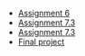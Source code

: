 <ul>
<li><a href="https://fieldbenjamin.github.io/constraints/Assignment 6/Assignment 6 - Intro to HTML_CSS layout.html">Assignment 6</a></li>
<li><a href="https://fieldbenjamin.github.io/constraints/Assignment 7.1/Assignment 7.1 - Paper mock-ups.pdf">Assignment 7.3</a></li>
<li><a href="https://fieldbenjamin.github.io/constraints/Assignment 7.3/is_this_banksy.html">Assignment 7.3</a></li>
<li><a href="https://fieldbenjamin.github.io/constraints/final html and css/index.html">Final project</a></li>
</ul>

